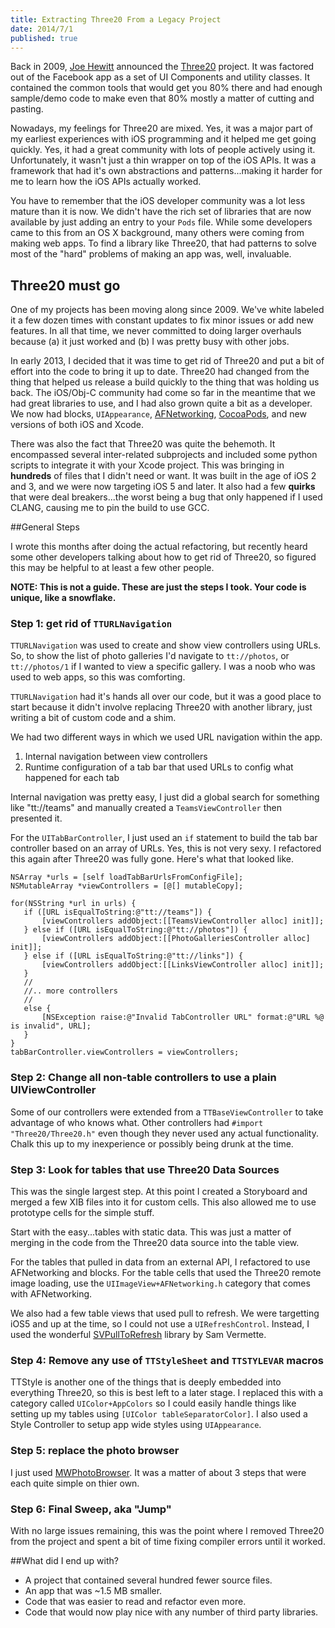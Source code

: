 ```yaml
---
title: Extracting Three20 From a Legacy Project
date: 2014/7/1
published: true
---
```


Back in 2009, [Joe Hewitt](https://twitter.com/joehewitt) announced the [Three20](http://joehewitt.com/2009/03/23/the-three20-project) project. It was factored out of the Facebook app as a set of UI Components and utility classes. It contained the common tools that would get you 80% there and had enough sample/demo code to make even that 80% mostly a matter of cutting and pasting.

Nowadays, my feelings for Three20 are mixed. Yes, it was a major part of my earliest experiences with iOS programming and it helped me get going quickly. Yes, it had a great community with lots of people actively using it. Unfortunately, it wasn't just a thin wrapper on top of the iOS APIs. It was a framework that had it's own abstractions and patterns...making it harder for me to learn how the iOS APIs actually worked.

You have to remember that the iOS developer community was a lot less mature than it is now. We didn't have the rich set of libraries that are now available by just adding an entry to your `Pods` file. While some developers came to this from an OS X background, many others were coming from making web apps. To find a library like Three20, that had patterns to solve most of the "hard" problems of making an app was, well, invaluable.

## Three20 must go

One of my projects has been moving along since 2009. We've white labeled it a few dozen times with constant updates to fix minor issues or add new features. In all that time, we never committed to doing larger overhauls because (a) it just worked and (b) I was pretty busy with other jobs.

In early 2013, I decided that it was time to get rid of Three20 and put a bit of effort into the code to bring it up to date. Three20 had changed from the thing that helped us release a build quickly to the thing that was holding us back. The iOS/Obj-C community had come so far in the meantime that we had great  libraries to use, and I had also grown quite a bit as a developer. We now had blocks, `UIAppearance`, [AFNetworking](http://afnetworking.com), [CocoaPods](http://cocoapods.org), and new versions of both iOS and Xcode.

There was also the fact that Three20 was quite the behemoth. It encompassed several inter-related subprojects and included some python scripts to integrate it with your Xcode project. This was bringing in **hundreds** of files that I didn't need or want. It was built in the age of iOS 2 and 3, and we were now targeting iOS 5 and later. It also had a few __quirks__ that were deal breakers...the worst being a bug that only happened if I used CLANG, causing me to pin the build to use GCC.

##General Steps

I wrote this months after doing the actual refactoring, but recently heard some other developers talking about how to get rid of Three20, so figured this may be helpful to at least a few other people.

**NOTE: This is not a guide. These are just the steps I took. Your code is unique, like a snowflake.**

### Step 1: get rid of `TTURLNavigation`

`TTURLNavigation` was used to create and show view controllers using URLs. So, to show the list of photo galleries I'd navigate to `tt://photos`, or `tt://photos/1` if I wanted to view a specific gallery. I was a noob who was used to web apps, so this was comforting.

`TTURLNavigation` had it's hands all over our code, but it was a good place to start because it didn't involve replacing Three20 with another library, just writing a bit of custom code and a shim.

We had two different ways in which we used URL navigation within the app.

1. Internal navigation between view controllers
2. Runtime configuration of a tab bar that used URLs to config what happened for each tab

Internal navigation was pretty easy, I just did a global search for something like "tt://teams" and manually created a `TeamsViewController` then presented it.

For the `UITabBarController`, I just used an `if` statement to build the tab bar controller based on an array of URLs. Yes, this is not very sexy. I refactored this again after Three20 was fully gone. Here's what that looked like.

~~~ objc
NSArray *urls = [self loadTabBarUrlsFromConfigFile];
NSMutableArray *viewControllers = [@[] mutableCopy];

for(NSString *url in urls) {
   if ([URL isEqualToString:@"tt://teams"]) {
	   [viewControllers addObject:[[TeamsViewController alloc] init]];
   } else if ([URL isEqualToString:@"tt://photos"]) {
	   [viewControllers addObject:[[PhotoGalleriesController alloc] init]];
   } else if ([URL isEqualToString:@"tt://links"]) {
	   [viewControllers addObject:[[LinksViewController alloc] init]];
   }
   //
   //.. more controllers
   //
   else {
	   [NSException raise:@"Invalid TabController URL" format:@"URL %@ is invalid", URL];
   }
}
tabBarController.viewControllers = viewControllers;
~~~

### Step 2: Change all non-table controllers to use a plain UIViewController

Some of our controllers were extended from a `TTBaseViewController` to take advantage of who knows what. Other controllers had `#import "Three20/Three20.h"` even though they never used any actual functionality. Chalk this up to my inexperience or possibly being drunk at the time.

### Step 3: Look for tables that use Three20 Data Sources

This was the single largest step. At this point I created a Storyboard and merged a few XIB files into it for custom cells. This also allowed me to use prototype cells for the simple stuff.

Start with the easy...tables with static data. This was just a matter of merging in the code from the Three20 data source into the table view.

For the tables that pulled in data from an external API, I refactored to use AFNetworking and blocks. For the table cells that used the Three20 remote image loading, use the `UIImageView+AFNetworking.h` category that comes with AFNetworking.

We also had a few table views that used pull to refresh. We were targetting iOS5 and up at the time, so I could not use a `UIRefreshControl`. Instead, I used the wonderful [SVPullToRefresh](https://github.com/samvermette/SVPullToRefresh) library by Sam Vermette.

### Step 4: Remove any use of `TTStyleSheet` and `TTSTYLEVAR` macros

TTStyle is another one of the things that is deeply embedded into everything Three20, so this is best left to a later stage. I replaced this with a category called `UIColor+AppColors` so I could easily handle things like setting up my tables using `[UIColor tableSeparatorColor]`. I also used a Style Controller to setup app wide styles using `UIAppearance`.

### Step 5: replace the photo browser

I just used [MWPhotoBrowser](https://github.com/mwaterfall/MWPhotoBrowser). It was a matter of about 3 steps that were each quite simple on thier own.

### Step 6: Final Sweep, aka "Jump"

With no large issues remaining, this was the point where I removed Three20 from the project and spent a bit of time fixing compiler errors until it worked.



##What did I end up with?

- A project that contained several hundred fewer source files.
- An app that was ~1.5 MB smaller.
- Code that was easier to read and refactor even more.
- Code that would now play nice with any number of third party libraries.
